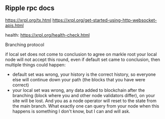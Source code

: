 ## Ripple rpc docs

https://xrpl.org/tx.html
https://xrpl.org/get-started-using-http-websocket-apis.html

health:
https://xrpl.org/health-check.html

Branching protocol

if local set does not come to conclusion to agree on markle root your local node will not accept this round, even if default set came to conclusion, then multiple things could happen:

-  default set was wrong, your history is the correct history, so everyone else will continue down your path (the blocks that you have were correct)
-  your local set was wrong, any data added to blockchain after the branching (block where you and other node validators differ), on your site will be lost. And you as a node operator will reset to the state from the main branch. What exactly one can query from your node when this happens is something I don't know, but I can and will ask.
